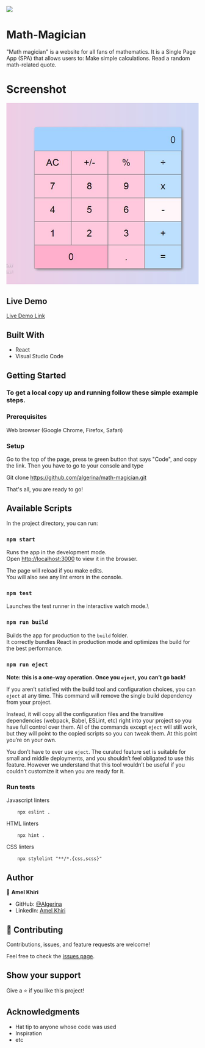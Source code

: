 ![](https://img.shields.io/badge/Microverse-blueviolet)

# Math-Magician

"Math magician" is a website for all fans of mathematics. It is a Single Page App (SPA) that allows users to:
Make simple calculations.
Read a random math-related quote.

# Screenshot

![](src/calcScreen.JPG)

## Live Demo

[Live Demo Link](https://wizardly-visvesvaraya-4acdbc.netlify.app/Calcul)

## Built With

- React
- Visual Studio Code

## Getting Started

### To get a local copy up and running follow these simple example steps.

### Prerequisites

Web browser (Google Chrome, Firefox, Safari)

### Setup

Go to the top of the page, press te green button that says "Code", and copy the link. Then you have to go to your console and type

Git clone https://github.com/algerina/math-magician.git

That's all, you are ready to go!

## Available Scripts

In the project directory, you can run:

### `npm start`

Runs the app in the development mode.\
Open [http://localhost:3000](http://localhost:3000) to view it in the browser.

The page will reload if you make edits.\
You will also see any lint errors in the console.

### `npm test`

Launches the test runner in the interactive watch mode.\

### `npm run build`

Builds the app for production to the `build` folder.\
It correctly bundles React in production mode and optimizes the build for the best performance.

### `npm run eject`

**Note: this is a one-way operation. Once you `eject`, you can’t go back!**

If you aren’t satisfied with the build tool and configuration choices, you can `eject` at any time. This command will remove the single build dependency from your project.

Instead, it will copy all the configuration files and the transitive dependencies (webpack, Babel, ESLint, etc) right into your project so you have full control over them. All of the commands except `eject` will still work, but they will point to the copied scripts so you can tweak them. At this point you’re on your own.

You don’t have to ever use `eject`. The curated feature set is suitable for small and middle deployments, and you shouldn’t feel obligated to use this feature. However we understand that this tool wouldn’t be useful if you couldn’t customize it when you are ready for it.

### Run tests

Javascript linters

```
    npx eslint .
```

HTML linters

```
    npx hint .

```

CSS linters

```
    npx stylelint "**/*.{css,scss}"
```

## Author

👤 **Amel Khiri**

- GitHub: [@Algerina](https://github.com/Algerina)
- LinkedIn: [Amel Khiri](https://linkedin.com/in/amel-khiri-qahwadji-37a550135)

## 🤝 Contributing

Contributions, issues, and feature requests are welcome!

Feel free to check the [issues page](https://github.com/algerina/Leaderboard/issues).

## Show your support

Give a ⭐️ if you like this project!

## Acknowledgments

- Hat tip to anyone whose code was used
- Inspiration
- etc
